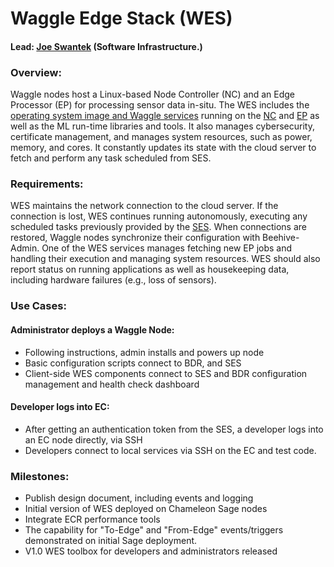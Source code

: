 # Waggle Edge Stack (WES)
#### Lead: [Joe Swantek](mailto:joseph.swantek@northwestern.edu) (Software Infrastructure.)

### Overview:
Waggle nodes host a Linux-based Node Controller (NC) and an Edge Processor (EP) for processing sensor data in-situ. The WES includes the [operating system image and Waggle services](https://github.com/waggle-sensor/waggle-image-v2) running on the [NC](https://github.com/waggle-sensor/nodecontroller) and [EP](https://github.com/waggle-sensor/edge_processor) as well as the ML run-time libraries and tools. It also manages cybersecurity, certificate management, and manages system resources, such as power, memory, and cores. It constantly updates its state with the cloud server to fetch and perform any task scheduled from SES.

### Requirements:

WES maintains the network connection to the cloud server. If the connection is lost, WES continues running autonomously, executing any scheduled tasks previously provided by the [SES](https://github.com/sagecontinuum/ses).  When connections are restored, Waggle nodes synchronize their configuration with Beehive-Admin. One of the WES services manages fetching new EP jobs and handling their execution and managing system resources. WES should also report status on running applications as well as housekeeping data, including hardware failures (e.g., loss of sensors).

### Use Cases:
#### Administrator deploys a Waggle Node:
* Following instructions, admin installs and powers up node
* Basic configuration scripts connect to BDR, and SES
* Client-side WES components connect to SES and BDR configuration management and health check dashboard
#### Developer logs into EC:
* After getting an authentication token from the SES, a developer logs into an EC node directly, via SSH
* Developers connect to local services via SSH on the EC and test code.
### Milestones:
* Publish design document, including events and logging
* Initial version of WES deployed on Chameleon Sage nodes
* Integrate ECR performance tools
* The capability for "To-Edge" and "From-Edge" events/triggers demonstrated on initial Sage deployment.
* V1.0 WES toolbox for developers and administrators released
